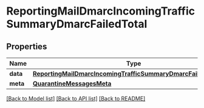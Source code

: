 # ReportingMailDmarcIncomingTrafficSummaryDmarcFailedTotal

## Properties
Name | Type | Description | Notes
------------ | ------------- | ------------- | -------------
**data** | [**ReportingMailDmarcIncomingTrafficSummaryDmarcFailedTotalData**](ReportingMailDmarcIncomingTrafficSummaryDmarcFailedTotalData.md) |  | [optional] 
**meta** | [**QuarantineMessagesMeta**](QuarantineMessagesMeta.md) |  | [optional] 

[[Back to Model list]](../README.md#documentation-for-models) [[Back to API list]](../README.md#documentation-for-api-endpoints) [[Back to README]](../README.md)


